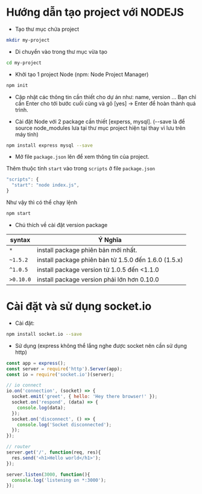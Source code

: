 # Hướng dẫn tạo project với NODEJS

* Tạo thư mục chứa project
```sh
mkdir my-project
```

* Di chuyển vào trong thư mục vừa tạo
```sh
cd my-project
```

* Khởi tạo 1 project Node (npm: Node Project Manager)
```sh
npm init
```

* Cập nhật các thông tin cần thiết cho dự án như: name, version ... Bạn chỉ cần Enter cho tới bước cuối cùng và gõ [yes] -> Enter để hoàn thành quá trình.

* Cài đặt Node với 2 package cần thiết [experss, mysql]. (--save là để source node_modules lưa tại thư mục project hiện tại thay vì lưu trên máy tính)
```sh
npm install express mysql --save
```

* Mở file `package.json` lên để xem thông tin của project.

Thêm thuộc tính `start` vào trong `scripts` ở file `package.json`
```js
"scripts": {
  "start": "node index.js",    
}
```

Như vậy thì có thể chạy lệnh
```sh
npm start
```

* Chú thích về cài đặt version package

 syntax | Ý Nghĩa
------------ | -------------
 `*` | install package phiên bản mới nhất.
 `~1.5.2` | install package phiên bản từ 1.5.0 đến 1.6.0 (1.5.x)
 `^1.0.5` | install package version từ 1.0.5 đến <1.1.0
 `>0.10.0` | install package version phải lớn hơn 0.10.0


# Cài đặt và sử dụng socket.io

* Cài đặt: 
```sh
npm install socket.io --save
```

* Sử dụng (express không thể lắng nghe được socket nên cần sử dụng http)
```js
const app = express();
const server = require('http').Server(app);
const io = require('socket.io')(server);

// io connect
io.on('connection', (socket) => {
  socket.emit('greet', { hello: 'Hey there browser!' });
  socket.on('respond', (data) => {
    console.log(data);
  });
  socket.on('disconnect', () => {
    console.log('Socket disconnected');
  });
});

// router
server.get('/', function(req, res){
  res.send('<h1>Hello world</h1>');
});

server.listen(3000, function(){
  console.log('listening on *:3000');
});

```